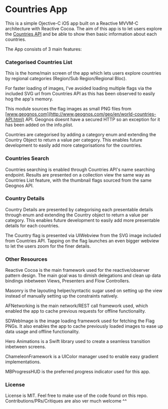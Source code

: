 # Countries App

This is a simple Ojective-C iOS app built on a Reactive MVVM-C architecture with Reactive Cocoa. The aim of this app is to let users explore the [Countries API](https://restcountries.eu/) and be able to show then basic information about each countries.

The App consists of 3 main features:

### Categorised Countries List

This is the home/main screen of the app which lets users explore countries by regional categories (Region/Sub Region/Regional Bloc).

For faster loading of images, I've avoided loading multiple flags via the included SVG url from Countries API as this has been observed to easily hog the app's memory.

This module sources the flag images as small PNG files from [www.geognos.com](http://www.geognos.com/geo/en/world-countries-API.html) API. Geognos doesnt have a secured HTTP so an exception for it has been added on the info.plist.

Countries are categorised by adding a category enum and extending the Country Object to return a value per category. This enables future development to easily add more categorisations for the countries.

### Countries Search

Countries searching is enabled through Countries API's name searching endpoint. Results are presented on a collection view the same way as Countries List feature, with the thumbnail flags sourced from the same Geognos API.


### Country Details

Country Details are presented by categorising each presentable details through enum and extending the Country object to return a value per category. This enables future development to easily add more presentable details for each countries.

The Country flag is presented via UIWebview from the SVG image included from Countries API. Tapping on the flag launches an even bigger webview to let the users zoom for the finer details.

### Other Resources

Reactive Cocoa is the main framework used for the reactive/observer pattern design. The main goal was to dimish delegations and clean up data bindings inbetween Views, Presenters and Flow Controllers.

Masonry is the layouting helper/syntactic sugar used on setting up the view instead of manually setting up the constraints natively.

AFNetworking is the main network/REST call framework used, which enabled the app to cache previous requests for offline functionality.

SDWebImage is the image loading framework used for fetching the Flag PNGs. It also enables the app to cache previously loaded images to ease up data usage and offline functionality.

Hero Animations is a Swift library used to create a seamless transition inbetween screens.

ChameleonFramework is a UIColor manager used to enable easy gradient implementations.

MBProgressHUD is the preferred progress indicator used for this app.

### License

License is MIT. Feel free to make use of the code found on this repo. Contributions/PRs/Critiques are also ver much welcome ^^
